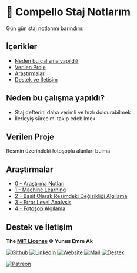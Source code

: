 # 📝 Compello Staj Notlarım <!-- omit in toc -->

Gün gün staj notlarımı barındırır.

## İçerikler <!-- omit in toc -->

- [Neden bu çalışma yapıldı?](#neden-bu-%c3%a7al%c4%b1%c5%9fma-yap%c4%b1ld%c4%b1)
- [Verilen Proje](#verilen-proje)
- [Araştırmalar](#ara%c5%9ft%c4%b1rmalar)
- [Destek ve İletişim](#destek-ve-%c4%b0leti%c5%9fim)

## Neden bu çalışma yapıldı?

- Staj defterini daha verimli ve hızlı doldurabilmek
- İlerleyiş sürecimi takip edebilmek

## Verilen Proje

Resmin üzerindeki fotoşoplu alanları bulma

<!--Index-->

## Araştırmalar

- [0 - Araştırma Notları](./Ara%C5%9Ft%C4%B1rmalar/0%20-%20Ara%C5%9Ft%C4%B1rma%20Notlar%C4%B1.md)
- [1 - Machine Learning](./Ara%C5%9Ft%C4%B1rmalar/1%20-%20Machine%20Learning.md)
- [2 - Basit Olarak Resimdeki Değişikliği Algılama](./Ara%C5%9Ft%C4%B1rmalar/2%20-%20Basit%20Olarak%20Resimdeki%20De%C4%9Fi%C5%9Fikli%C4%9Fi%20Alg%C4%B1lama.md)
- [3 - Error Level Analysis](./Ara%C5%9Ft%C4%B1rmalar/3%20-%20Error%20Level%20Analysis.md)
- [4 - Fotoşop Algılama](./Ara%C5%9Ft%C4%B1rmalar/4%20-%20Foto%C5%9Fop%20Alg%C4%B1lama.md)

<!--Index-->

## Destek ve İletişim

**The [MIT License](https://choosealicense.com/licenses/mit/) &copy; Yunus Emre Ak**

[![Github](https://drive.google.com/uc?id=1PzkuWOoBNMg0uOMmqwHtVoYt0WCqi-O5)][github]
[![LinkedIn](https://drive.google.com/uc?id=1hvdil0ZHVEzekQ4AYELdnPOqzunKpnzJ)][linkedin]
[![Website](https://drive.google.com/uc?id=1wR8Ph0FBs36ZJl0Ud-HkS0LZ9b66JBqJ)][website]
[![Mail](https://drive.google.com/uc?id=142rP0hbrnY8T9kj_84_r7WxPG1hzWEcN)][mail]
[![Destek](https://drive.google.com/uc?id=1zyU7JWlw4sJTOx46gJlHOfYBwGIkvMQs)][bağış anlık]

[![Patreon](https://drive.google.com/uc?id=11YmCRmySX7v7QDFS62ST2JZuE70RFjDG)][bağış aylık]

<!-- İletişim -->

[mail]: mailto::yedhrab@gmail.com?subject=YBilgiler%20%7C%20Github
[github]: https://github.com/yedhrab
[website]: https://yemreak.com
[linkedin]: https://www.linkedin.com/in/yemreak/
[bağış anlık]: https://gogetfunding.com/yemreak/
[bağış aylık]: https://www.patreon.com/yemreak/

<!-- İletişim Sonu -->
